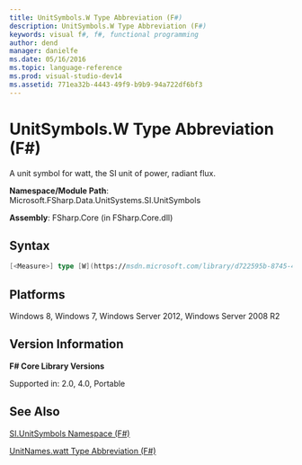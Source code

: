 ```yaml
---
title: UnitSymbols.W Type Abbreviation (F#)
description: UnitSymbols.W Type Abbreviation (F#)
keywords: visual f#, f#, functional programming
author: dend
manager: danielfe
ms.date: 05/16/2016
ms.topic: language-reference
ms.prod: visual-studio-dev14
ms.assetid: 771ea32b-4443-49f9-b9b9-94a722df6bf3 
---
```


# UnitSymbols.W Type Abbreviation (F#)

A unit symbol for watt, the SI unit of power, radiant flux.

**Namespace/Module Path**: Microsoft.FSharp.Data.UnitSystems.SI.UnitSymbols

**Assembly**: FSharp.Core (in FSharp.Core.dll)


## Syntax

```fsharp
[<Measure>] type [W](https://msdn.microsoft.com/library/d722595b-8745-4904-a921-6db543f30ef2) = float
```

## Platforms
Windows 8, Windows 7, Windows Server 2012, Windows Server 2008 R2


## Version Information
**F# Core Library Versions**

Supported in: 2.0, 4.0, Portable




## See Also
[SI.UnitSymbols Namespace &#40;F&#35;&#41;](SI.UnitSymbols-Namespace-%5BFSharp%5D.md)

[UnitNames.watt Type Abbreviation &#40;F&#35;&#41;](UnitNames.watt-Type-Abbreviation-%5BFSharp%5D.md)

